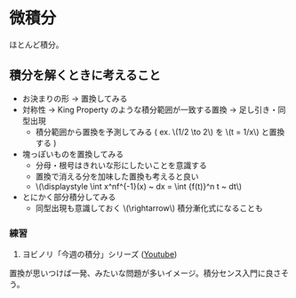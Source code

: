# 微積分

ほとんど積分。



## 積分を解くときに考えること

+ お決まりの形 → 置換してみる
+ 対称性 → King Property のような積分範囲が一致する置換 → 足し引き・同型出現
    - 積分範囲から置換を予測してみる ( ex. \\(1/2 \to 2\\) を \\(t = 1/x\\) と置換する )
+ 塊っぽいものを置換してみる
    - 分母・根号はきれいな形にしたいことを意識する
    - 置換で消える分を加味した置換も考えると良い
    - \\(\displaystyle \int x^nf^{-1}(x) ~ dx = \int {f(t)}^n t ~ dt\\)
+ とにかく部分積分してみる
    - 同型出現も意識しておく \\(\rightarrow\\) 積分漸化式になることも

### 練習

1. ヨビノリ「今週の積分」シリーズ ([Youtube](https://www.youtube.com/playlist?list=PLDJfzGjtVLHnFsN4JdZxQJ3F4e4Sf13p8))

置換が思いつけば一発、みたいな問題が多いイメージ。積分センス入門に良さそう。
